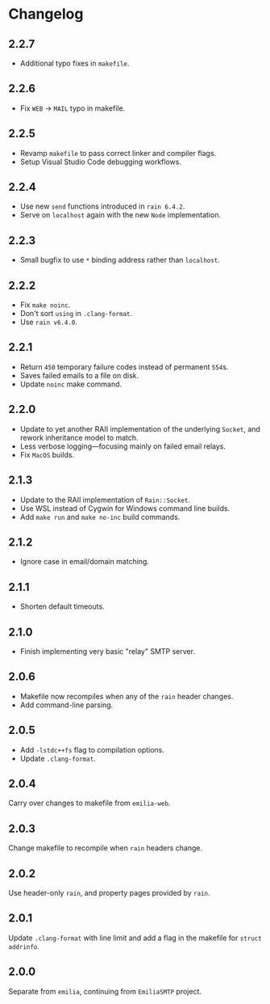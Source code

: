 # Changelog

## 2.2.7

* Additional typo fixes in `makefile`.

## 2.2.6

* Fix `WEB` -> `MAIL` typo in makefile.

## 2.2.5

* Revamp `makefile` to pass correct linker and compiler flags.
* Setup Visual Studio Code debugging workflows.

## 2.2.4

* Use new `send` functions introduced in `rain 6.4.2`.
* Serve on `localhost` again with the new `Node` implementation.

## 2.2.3

* Small bugfix to use `*` binding address rather than `localhost`.

## 2.2.2

* Fix `make noinc`.
* Don't sort `using` in `.clang-format`.
* Use `rain v6.4.0`.

## 2.2.1

* Return `450` temporary failure codes instead of permanent `554`s.
* Saves failed emails to a file on disk.
* Update `noinc` make command.

## 2.2.0

* Update to yet another RAII implementation of the underlying `Socket`, and rework inheritance model to match.
* Less verbose logging—focusing mainly on failed email relays.
* Fix `MacOS` builds.

## 2.1.3

* Update to the RAII implementation of `Rain::Socket`.
* Use WSL instead of Cygwin for Windows command line builds.
* Add `make run` and `make no-inc` build commands.

## 2.1.2

* Ignore case in email/domain matching.

## 2.1.1

* Shorten default timeouts.

## 2.1.0

* Finish implementing very basic "relay" SMTP server.

## 2.0.6

* Makefile now recompiles when any of the `rain` header changes.
* Add command-line parsing.

## 2.0.5

* Add `-lstdc++fs` flag to compilation options.
* Update `.clang-format`.

## 2.0.4

Carry over changes to makefile from `emilia-web`.

## 2.0.3

Change makefile to recompile when `rain` headers change.

## 2.0.2

Use header-only `rain`, and property pages provided by `rain`.

## 2.0.1

Update `.clang-format` with line limit and add a flag in the makefile for `struct addrinfo`.

## 2.0.0

Separate from `emilia`, continuing from `EmiliaSMTP` project.
